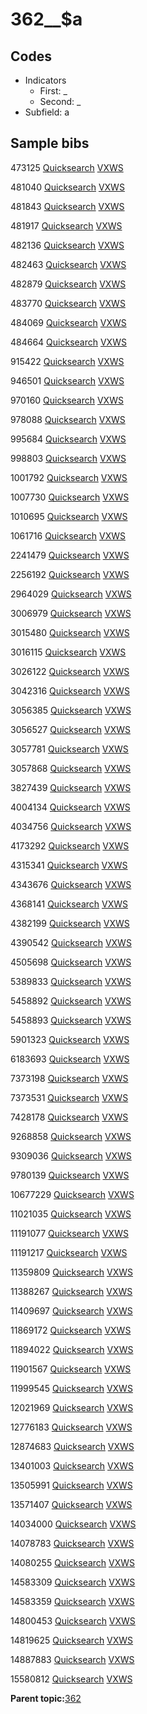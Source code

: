 # 362\_\_$a

## Codes

-   Indicators
    -   First: \_
    -   Second: \_
-   Subfield: a

## Sample bibs

473125 [Quicksearch](https://search.library.yale.edu/catalog/473125) [VXWS](http://prodorbis.library.yale.edu:7014/vxws/GetHoldingsService?bibId=473125)

481040 [Quicksearch](https://search.library.yale.edu/catalog/481040) [VXWS](http://prodorbis.library.yale.edu:7014/vxws/GetHoldingsService?bibId=481040)

481843 [Quicksearch](https://search.library.yale.edu/catalog/481843) [VXWS](http://prodorbis.library.yale.edu:7014/vxws/GetHoldingsService?bibId=481843)

481917 [Quicksearch](https://search.library.yale.edu/catalog/481917) [VXWS](http://prodorbis.library.yale.edu:7014/vxws/GetHoldingsService?bibId=481917)

482136 [Quicksearch](https://search.library.yale.edu/catalog/482136) [VXWS](http://prodorbis.library.yale.edu:7014/vxws/GetHoldingsService?bibId=482136)

482463 [Quicksearch](https://search.library.yale.edu/catalog/482463) [VXWS](http://prodorbis.library.yale.edu:7014/vxws/GetHoldingsService?bibId=482463)

482879 [Quicksearch](https://search.library.yale.edu/catalog/482879) [VXWS](http://prodorbis.library.yale.edu:7014/vxws/GetHoldingsService?bibId=482879)

483770 [Quicksearch](https://search.library.yale.edu/catalog/483770) [VXWS](http://prodorbis.library.yale.edu:7014/vxws/GetHoldingsService?bibId=483770)

484069 [Quicksearch](https://search.library.yale.edu/catalog/484069) [VXWS](http://prodorbis.library.yale.edu:7014/vxws/GetHoldingsService?bibId=484069)

484664 [Quicksearch](https://search.library.yale.edu/catalog/484664) [VXWS](http://prodorbis.library.yale.edu:7014/vxws/GetHoldingsService?bibId=484664)

915422 [Quicksearch](https://search.library.yale.edu/catalog/915422) [VXWS](http://prodorbis.library.yale.edu:7014/vxws/GetHoldingsService?bibId=915422)

946501 [Quicksearch](https://search.library.yale.edu/catalog/946501) [VXWS](http://prodorbis.library.yale.edu:7014/vxws/GetHoldingsService?bibId=946501)

970160 [Quicksearch](https://search.library.yale.edu/catalog/970160) [VXWS](http://prodorbis.library.yale.edu:7014/vxws/GetHoldingsService?bibId=970160)

978088 [Quicksearch](https://search.library.yale.edu/catalog/978088) [VXWS](http://prodorbis.library.yale.edu:7014/vxws/GetHoldingsService?bibId=978088)

995684 [Quicksearch](https://search.library.yale.edu/catalog/995684) [VXWS](http://prodorbis.library.yale.edu:7014/vxws/GetHoldingsService?bibId=995684)

998803 [Quicksearch](https://search.library.yale.edu/catalog/998803) [VXWS](http://prodorbis.library.yale.edu:7014/vxws/GetHoldingsService?bibId=998803)

1001792 [Quicksearch](https://search.library.yale.edu/catalog/1001792) [VXWS](http://prodorbis.library.yale.edu:7014/vxws/GetHoldingsService?bibId=1001792)

1007730 [Quicksearch](https://search.library.yale.edu/catalog/1007730) [VXWS](http://prodorbis.library.yale.edu:7014/vxws/GetHoldingsService?bibId=1007730)

1010695 [Quicksearch](https://search.library.yale.edu/catalog/1010695) [VXWS](http://prodorbis.library.yale.edu:7014/vxws/GetHoldingsService?bibId=1010695)

1061716 [Quicksearch](https://search.library.yale.edu/catalog/1061716) [VXWS](http://prodorbis.library.yale.edu:7014/vxws/GetHoldingsService?bibId=1061716)

2241479 [Quicksearch](https://search.library.yale.edu/catalog/2241479) [VXWS](http://prodorbis.library.yale.edu:7014/vxws/GetHoldingsService?bibId=2241479)

2256192 [Quicksearch](https://search.library.yale.edu/catalog/2256192) [VXWS](http://prodorbis.library.yale.edu:7014/vxws/GetHoldingsService?bibId=2256192)

2964029 [Quicksearch](https://search.library.yale.edu/catalog/2964029) [VXWS](http://prodorbis.library.yale.edu:7014/vxws/GetHoldingsService?bibId=2964029)

3006979 [Quicksearch](https://search.library.yale.edu/catalog/3006979) [VXWS](http://prodorbis.library.yale.edu:7014/vxws/GetHoldingsService?bibId=3006979)

3015480 [Quicksearch](https://search.library.yale.edu/catalog/3015480) [VXWS](http://prodorbis.library.yale.edu:7014/vxws/GetHoldingsService?bibId=3015480)

3016115 [Quicksearch](https://search.library.yale.edu/catalog/3016115) [VXWS](http://prodorbis.library.yale.edu:7014/vxws/GetHoldingsService?bibId=3016115)

3026122 [Quicksearch](https://search.library.yale.edu/catalog/3026122) [VXWS](http://prodorbis.library.yale.edu:7014/vxws/GetHoldingsService?bibId=3026122)

3042316 [Quicksearch](https://search.library.yale.edu/catalog/3042316) [VXWS](http://prodorbis.library.yale.edu:7014/vxws/GetHoldingsService?bibId=3042316)

3056385 [Quicksearch](https://search.library.yale.edu/catalog/3056385) [VXWS](http://prodorbis.library.yale.edu:7014/vxws/GetHoldingsService?bibId=3056385)

3056527 [Quicksearch](https://search.library.yale.edu/catalog/3056527) [VXWS](http://prodorbis.library.yale.edu:7014/vxws/GetHoldingsService?bibId=3056527)

3057781 [Quicksearch](https://search.library.yale.edu/catalog/3057781) [VXWS](http://prodorbis.library.yale.edu:7014/vxws/GetHoldingsService?bibId=3057781)

3057868 [Quicksearch](https://search.library.yale.edu/catalog/3057868) [VXWS](http://prodorbis.library.yale.edu:7014/vxws/GetHoldingsService?bibId=3057868)

3827439 [Quicksearch](https://search.library.yale.edu/catalog/3827439) [VXWS](http://prodorbis.library.yale.edu:7014/vxws/GetHoldingsService?bibId=3827439)

4004134 [Quicksearch](https://search.library.yale.edu/catalog/4004134) [VXWS](http://prodorbis.library.yale.edu:7014/vxws/GetHoldingsService?bibId=4004134)

4034756 [Quicksearch](https://search.library.yale.edu/catalog/4034756) [VXWS](http://prodorbis.library.yale.edu:7014/vxws/GetHoldingsService?bibId=4034756)

4173292 [Quicksearch](https://search.library.yale.edu/catalog/4173292) [VXWS](http://prodorbis.library.yale.edu:7014/vxws/GetHoldingsService?bibId=4173292)

4315341 [Quicksearch](https://search.library.yale.edu/catalog/4315341) [VXWS](http://prodorbis.library.yale.edu:7014/vxws/GetHoldingsService?bibId=4315341)

4343676 [Quicksearch](https://search.library.yale.edu/catalog/4343676) [VXWS](http://prodorbis.library.yale.edu:7014/vxws/GetHoldingsService?bibId=4343676)

4368141 [Quicksearch](https://search.library.yale.edu/catalog/4368141) [VXWS](http://prodorbis.library.yale.edu:7014/vxws/GetHoldingsService?bibId=4368141)

4382199 [Quicksearch](https://search.library.yale.edu/catalog/4382199) [VXWS](http://prodorbis.library.yale.edu:7014/vxws/GetHoldingsService?bibId=4382199)

4390542 [Quicksearch](https://search.library.yale.edu/catalog/4390542) [VXWS](http://prodorbis.library.yale.edu:7014/vxws/GetHoldingsService?bibId=4390542)

4505698 [Quicksearch](https://search.library.yale.edu/catalog/4505698) [VXWS](http://prodorbis.library.yale.edu:7014/vxws/GetHoldingsService?bibId=4505698)

5389833 [Quicksearch](https://search.library.yale.edu/catalog/5389833) [VXWS](http://prodorbis.library.yale.edu:7014/vxws/GetHoldingsService?bibId=5389833)

5458892 [Quicksearch](https://search.library.yale.edu/catalog/5458892) [VXWS](http://prodorbis.library.yale.edu:7014/vxws/GetHoldingsService?bibId=5458892)

5458893 [Quicksearch](https://search.library.yale.edu/catalog/5458893) [VXWS](http://prodorbis.library.yale.edu:7014/vxws/GetHoldingsService?bibId=5458893)

5901323 [Quicksearch](https://search.library.yale.edu/catalog/5901323) [VXWS](http://prodorbis.library.yale.edu:7014/vxws/GetHoldingsService?bibId=5901323)

6183693 [Quicksearch](https://search.library.yale.edu/catalog/6183693) [VXWS](http://prodorbis.library.yale.edu:7014/vxws/GetHoldingsService?bibId=6183693)

7373198 [Quicksearch](https://search.library.yale.edu/catalog/7373198) [VXWS](http://prodorbis.library.yale.edu:7014/vxws/GetHoldingsService?bibId=7373198)

7373531 [Quicksearch](https://search.library.yale.edu/catalog/7373531) [VXWS](http://prodorbis.library.yale.edu:7014/vxws/GetHoldingsService?bibId=7373531)

7428178 [Quicksearch](https://search.library.yale.edu/catalog/7428178) [VXWS](http://prodorbis.library.yale.edu:7014/vxws/GetHoldingsService?bibId=7428178)

9268858 [Quicksearch](https://search.library.yale.edu/catalog/9268858) [VXWS](http://prodorbis.library.yale.edu:7014/vxws/GetHoldingsService?bibId=9268858)

9309036 [Quicksearch](https://search.library.yale.edu/catalog/9309036) [VXWS](http://prodorbis.library.yale.edu:7014/vxws/GetHoldingsService?bibId=9309036)

9780139 [Quicksearch](https://search.library.yale.edu/catalog/9780139) [VXWS](http://prodorbis.library.yale.edu:7014/vxws/GetHoldingsService?bibId=9780139)

10677229 [Quicksearch](https://search.library.yale.edu/catalog/10677229) [VXWS](http://prodorbis.library.yale.edu:7014/vxws/GetHoldingsService?bibId=10677229)

11021035 [Quicksearch](https://search.library.yale.edu/catalog/11021035) [VXWS](http://prodorbis.library.yale.edu:7014/vxws/GetHoldingsService?bibId=11021035)

11191077 [Quicksearch](https://search.library.yale.edu/catalog/11191077) [VXWS](http://prodorbis.library.yale.edu:7014/vxws/GetHoldingsService?bibId=11191077)

11191217 [Quicksearch](https://search.library.yale.edu/catalog/11191217) [VXWS](http://prodorbis.library.yale.edu:7014/vxws/GetHoldingsService?bibId=11191217)

11359809 [Quicksearch](https://search.library.yale.edu/catalog/11359809) [VXWS](http://prodorbis.library.yale.edu:7014/vxws/GetHoldingsService?bibId=11359809)

11388267 [Quicksearch](https://search.library.yale.edu/catalog/11388267) [VXWS](http://prodorbis.library.yale.edu:7014/vxws/GetHoldingsService?bibId=11388267)

11409697 [Quicksearch](https://search.library.yale.edu/catalog/11409697) [VXWS](http://prodorbis.library.yale.edu:7014/vxws/GetHoldingsService?bibId=11409697)

11869172 [Quicksearch](https://search.library.yale.edu/catalog/11869172) [VXWS](http://prodorbis.library.yale.edu:7014/vxws/GetHoldingsService?bibId=11869172)

11894022 [Quicksearch](https://search.library.yale.edu/catalog/11894022) [VXWS](http://prodorbis.library.yale.edu:7014/vxws/GetHoldingsService?bibId=11894022)

11901567 [Quicksearch](https://search.library.yale.edu/catalog/11901567) [VXWS](http://prodorbis.library.yale.edu:7014/vxws/GetHoldingsService?bibId=11901567)

11999545 [Quicksearch](https://search.library.yale.edu/catalog/11999545) [VXWS](http://prodorbis.library.yale.edu:7014/vxws/GetHoldingsService?bibId=11999545)

12021969 [Quicksearch](https://search.library.yale.edu/catalog/12021969) [VXWS](http://prodorbis.library.yale.edu:7014/vxws/GetHoldingsService?bibId=12021969)

12776183 [Quicksearch](https://search.library.yale.edu/catalog/12776183) [VXWS](http://prodorbis.library.yale.edu:7014/vxws/GetHoldingsService?bibId=12776183)

12874683 [Quicksearch](https://search.library.yale.edu/catalog/12874683) [VXWS](http://prodorbis.library.yale.edu:7014/vxws/GetHoldingsService?bibId=12874683)

13401003 [Quicksearch](https://search.library.yale.edu/catalog/13401003) [VXWS](http://prodorbis.library.yale.edu:7014/vxws/GetHoldingsService?bibId=13401003)

13505991 [Quicksearch](https://search.library.yale.edu/catalog/13505991) [VXWS](http://prodorbis.library.yale.edu:7014/vxws/GetHoldingsService?bibId=13505991)

13571407 [Quicksearch](https://search.library.yale.edu/catalog/13571407) [VXWS](http://prodorbis.library.yale.edu:7014/vxws/GetHoldingsService?bibId=13571407)

14034000 [Quicksearch](https://search.library.yale.edu/catalog/14034000) [VXWS](http://prodorbis.library.yale.edu:7014/vxws/GetHoldingsService?bibId=14034000)

14078783 [Quicksearch](https://search.library.yale.edu/catalog/14078783) [VXWS](http://prodorbis.library.yale.edu:7014/vxws/GetHoldingsService?bibId=14078783)

14080255 [Quicksearch](https://search.library.yale.edu/catalog/14080255) [VXWS](http://prodorbis.library.yale.edu:7014/vxws/GetHoldingsService?bibId=14080255)

14583309 [Quicksearch](https://search.library.yale.edu/catalog/14583309) [VXWS](http://prodorbis.library.yale.edu:7014/vxws/GetHoldingsService?bibId=14583309)

14583359 [Quicksearch](https://search.library.yale.edu/catalog/14583359) [VXWS](http://prodorbis.library.yale.edu:7014/vxws/GetHoldingsService?bibId=14583359)

14800453 [Quicksearch](https://search.library.yale.edu/catalog/14800453) [VXWS](http://prodorbis.library.yale.edu:7014/vxws/GetHoldingsService?bibId=14800453)

14819625 [Quicksearch](https://search.library.yale.edu/catalog/14819625) [VXWS](http://prodorbis.library.yale.edu:7014/vxws/GetHoldingsService?bibId=14819625)

14887883 [Quicksearch](https://search.library.yale.edu/catalog/14887883) [VXWS](http://prodorbis.library.yale.edu:7014/vxws/GetHoldingsService?bibId=14887883)

15580812 [Quicksearch](https://search.library.yale.edu/catalog/15580812) [VXWS](http://prodorbis.library.yale.edu:7014/vxws/GetHoldingsService?bibId=15580812)

**Parent topic:**[362](../../tags/362/362.md)


